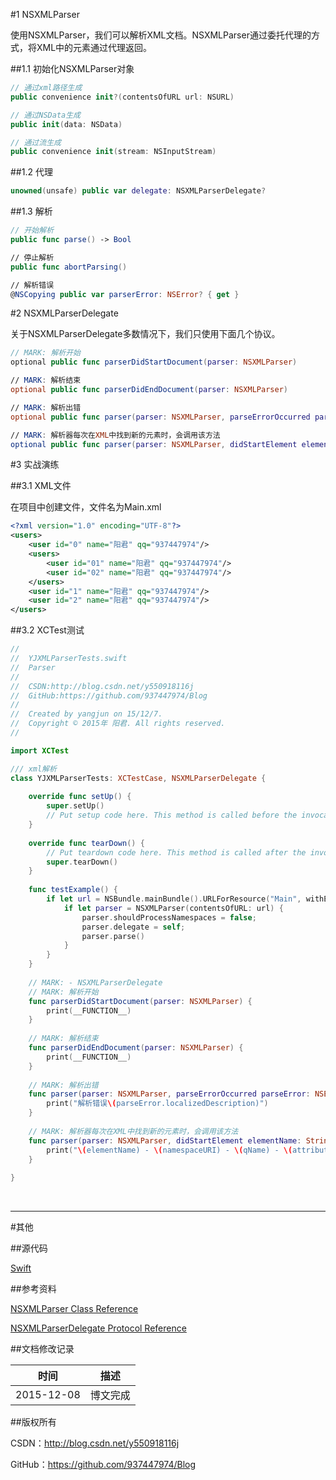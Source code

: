 #1 NSXMLParser

使用NSXMLParser，我们可以解析XML文档。NSXMLParser通过委托代理的方式，将XML中的元素通过代理返回。

##1.1 初始化NSXMLParser对象

```swift
// 通过xml路径生成
public convenience init?(contentsOfURL url: NSURL)

// 通过NSData生成
public init(data: NSData)

// 通过流生成
public convenience init(stream: NSInputStream) 
```

##1.2 代理

```swift
unowned(unsafe) public var delegate: NSXMLParserDelegate?
```

##1.3 解析

```swift
// 开始解析
public func parse() -> Bool

// 停止解析
public func abortParsing()

// 解析错误
@NSCopying public var parserError: NSError? { get }
```

#2 NSXMLParserDelegate

关于NSXMLParserDelegate多数情况下，我们只使用下面几个协议。

```swift
// MARK: 解析开始
optional public func parserDidStartDocument(parser: NSXMLParser)

// MARK: 解析结束
optional public func parserDidEndDocument(parser: NSXMLParser)

// MARK: 解析出错
optional public func parser(parser: NSXMLParser, parseErrorOccurred parseError: NSError)

// MARK: 解析器每次在XML中找到新的元素时，会调用该方法
optional public func parser(parser: NSXMLParser, didStartElement elementName: String, namespaceURI: String?, qualifiedName qName: String?, attributes attributeDict: [String : String])
```

#3 实战演练

##3.1 XML文件

在项目中创建文件，文件名为Main.xml

```xml
<?xml version="1.0" encoding="UTF-8"?>
<users>
    <user id="0" name="阳君" qq="937447974"/>
    <users>
        <user id="01" name="阳君" qq="937447974"/>
        <user id="02" name="阳君" qq="937447974"/>
    </users>
    <user id="1" name="阳君" qq="937447974"/>
    <user id="2" name="阳君" qq="937447974"/>
</users>
```

##3.2 XCTest测试

```swift
//
//  YJXMLParserTests.swift
//  Parser
//
//  CSDN:http://blog.csdn.net/y550918116j
//  GitHub:https://github.com/937447974/Blog
//
//  Created by yangjun on 15/12/7.
//  Copyright © 2015年 阳君. All rights reserved.
//

import XCTest

/// xml解析
class YJXMLParserTests: XCTestCase, NSXMLParserDelegate {
    
    override func setUp() {
        super.setUp()
        // Put setup code here. This method is called before the invocation of each test method in the class.
    }
    
    override func tearDown() {
        // Put teardown code here. This method is called after the invocation of each test method in the class.
        super.tearDown()
    }
    
    func testExample() {
        if let url = NSBundle.mainBundle().URLForResource("Main", withExtension: "xml") {
            if let parser = NSXMLParser(contentsOfURL: url) {
                parser.shouldProcessNamespaces = false;
                parser.delegate = self;
                parser.parse()
            }
        }
    }
    
    // MARK: - NSXMLParserDelegate
    // MARK: 解析开始
    func parserDidStartDocument(parser: NSXMLParser) {
        print(__FUNCTION__)
    }
    
    // MARK: 解析结束
    func parserDidEndDocument(parser: NSXMLParser) {
        print(__FUNCTION__)
    }
    
    // MARK: 解析出错
    func parser(parser: NSXMLParser, parseErrorOccurred parseError: NSError) {
        print("解析错误\(parseError.localizedDescription)")
    }
    
    // MARK: 解析器每次在XML中找到新的元素时，会调用该方法
    func parser(parser: NSXMLParser, didStartElement elementName: String, namespaceURI: String?, qualifiedName qName: String?, attributes attributeDict: [String : String]) {
        print("\(elementName) - \(namespaceURI) - \(qName) - \(attributeDict)")
    }
    
}
```

&#160;

----------

#其他

##源代码

[Swift](https://github.com/937447974/Swift)

##参考资料

[NSXMLParser Class Reference](https://developer.apple.com/library/ios/documentation/Cocoa/Reference/Foundation/Classes/NSXMLParser_Class/index.html)

[NSXMLParserDelegate Protocol Reference](https://developer.apple.com/library/ios/documentation/Cocoa/Reference/NSXMLParserDelegate_Protocol/index.html)

##文档修改记录

| 时间 | 描述 |
| ---- | ---- |
| 2015-12-08 | 博文完成 |

##版权所有

CSDN：http://blog.csdn.net/y550918116j

GitHub：https://github.com/937447974/Blog